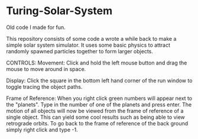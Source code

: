 # Turing-Solar-System
Old code I made for fun.

This repository consists of some code a wrote a while back to make a simple solar system simulator. 
It uses some basic physics to attract randomly spawned particles together to form larger objects.

CONTROLS:
  Movement: Click and hold the left mouse button and drag the mouse to move around in space.

  Display: Click the square in the bottom left hand corner of the run window to toggle tracing the object paths.

  Frame of Reference: When you right click green numbers will appear next to the "planets". Type in the number of one of the planets and press enter.
The motion of all objects will now be viewed from the frame of reference of a single object. 
This can yield some cool results such as being able to view retrograde orbits.
To go back to the frame of reference of the back ground simply right click and type -1.

